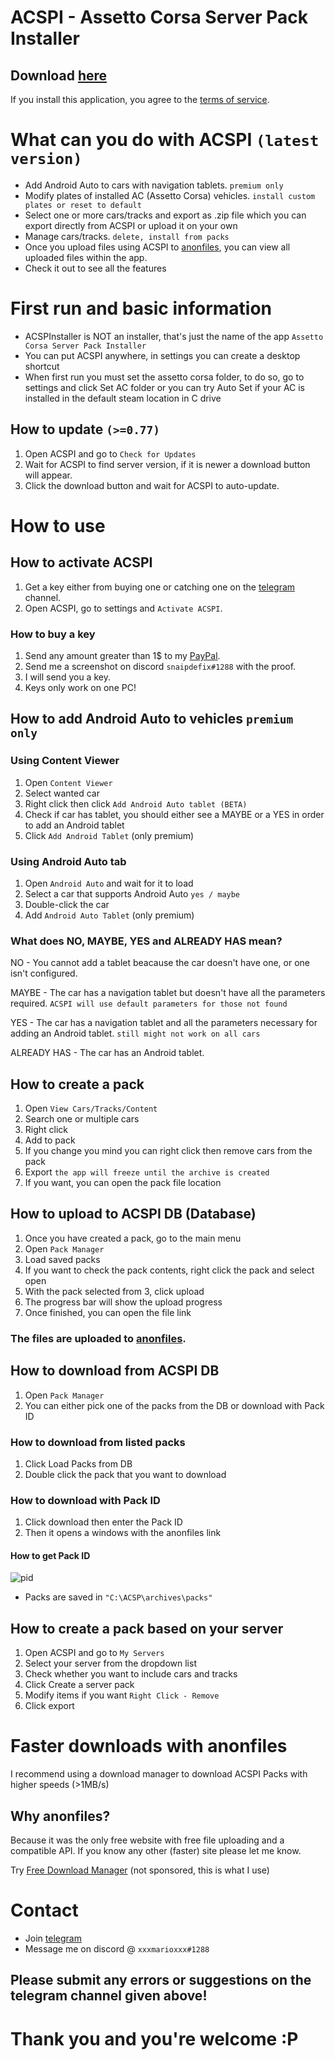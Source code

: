 # ACSPI - Assetto Corsa Server Pack Installer
## Download [here](https://github.com/ionutradu252/acspi/releases)

If you install this application, you agree to the [terms of service](/tos.md).

# What can you do with ACSPI `(latest version)`

- Add Android Auto to cars with navigation tablets. `premium only`
- Modify plates of installed AC (Assetto Corsa) vehicles. `install custom plates or reset to default`
- Select one or more cars/tracks and export as .zip file which you can export directly from ACSPI or upload it on your own
- Manage cars/tracks. `delete, install from packs`
- Once you upload files using ACSPI to [anonfiles](https://anonfiles.com/), you can view all uploaded files within the app.
- Check it out to see all the features

# First run and basic information
- ACSPInstaller is NOT an installer, that's just the name of the app `Assetto Corsa Server Pack Installer`
- You can put ACSPI anywhere, in settings you can create a desktop shortcut
- When first run you must set the assetto corsa folder, to do so, go to settings and click Set AC folder or you can try Auto Set if your AC is installed in the default steam location in C drive

## How to update `(>=0.77)`
1. Open ACSPI and go to `Check for Updates`
2. Wait for ACSPI to find server version, if it is newer a download button will appear.
3. Click the download button and wait for ACSPI to auto-update.

# How to use

## How to activate ACSPI
1. Get a key either from buying one or catching one on the [telegram](https://t.me/acspidev) channel.
2. Open ACSPI, go to settings and `Activate ACSPI`.

### How to buy a key
1. Send any amount greater than 1$ to my [PayPal](https://paypal.me/lionromania).
2. Send me a screenshot on discord `snaipdefix#1288` with the proof.
3. I will send you a key.
4. Keys only work on one PC!

## How to add Android Auto to vehicles `premium only`
### Using Content Viewer
1. Open `Content Viewer`
2. Select wanted car
3. Right click then click `Add Android Auto tablet (BETA)`
4. Check if car has tablet, you should either see a MAYBE or a YES in order to add an Android tablet
5. Click `Add Android Tablet` (only premium)

### Using Android Auto tab
1. Open `Android Auto` and wait for it to load
2. Select a car that supports Android Auto `yes / maybe`
3. Double-click the car
4. Add `Android Auto Tablet` (only premium)
### What does NO, MAYBE, YES and ALREADY HAS mean?
NO - You cannot add a tablet beacause the car doesn't have one, or one isn't configured.

MAYBE - The car has a navigation tablet but doesn't have all the parameters required. `ACSPI will use default parameters for those not found`

YES - The car has a navigation tablet and all the parameters necessary for adding an Android tablet. `still might not work on all cars`

ALREADY HAS - The car has an Android tablet.

## How to create a pack
1. Open `View Cars/Tracks/Content`
2. Search one or multiple cars
3. Right click
4. Add to pack
5. If you change you mind you can right click then remove cars from the pack
6. Export `the app will freeze until the archive is created`
7. If you want, you can open the pack file location

## How to upload to ACSPI DB (Database)
1. Once you have created a pack, go to the main menu
2. Open `Pack Manager`
3. Load saved packs
4. If you want to check the pack contents, right click the pack and select open
5. With the pack selected from 3, click upload
6. The progress bar will show the upload progress
7. Once finished, you can open the file link
### The files are uploaded to [anonfiles](https://anonfiles.com/).

## How to download from ACSPI DB
1. Open `Pack Manager`
2. You can either pick one of the packs from the DB or download with Pack ID
### How to download from listed packs
1. Click Load Packs from DB
2. Double click the pack that you want to download
### How to download with Pack ID
1. Click download then enter the Pack ID
2. Then it opens a windows with the anonfiles link
#### How to get Pack ID
![pid](https://user-images.githubusercontent.com/72668032/158903933-e9c8c978-3cb1-4f49-a39a-cf8d29abf995.png)
- Packs are saved in `"C:\ACSP\archives\packs"`

## How to create a pack based on your server
1. Open ACSPI and go to `My Servers`
2. Select your server from the dropdown list
3. Check whether you want to include cars and tracks
4. Click Create a server pack
5. Modify items if you want `Right Click - Remove`
6. Click export

# Faster downloads with anonfiles
I recommend using a download manager to download ACSPI Packs with higher speeds (>1MB/s)

## Why anonfiles?
Because it was the only free website with free file uploading and a compatible API. If you know any other (faster) site please let me know.

Try [Free Download Manager](https://www.freedownloadmanager.org/) (not sponsored, this is what I use)



# Contact
- Join [telegram](https://t.me/acspidev)
- Message me on discord @ `xxxmarioxxx#1288`
## Please submit any errors or suggestions on the telegram channel given above!

# Thank you and you're welcome :P
